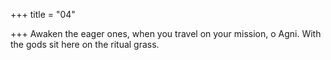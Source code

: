+++
title = "04"

+++
Awaken the eager ones, when you travel on your mission, o Agni. With the gods sit here on the ritual grass.  